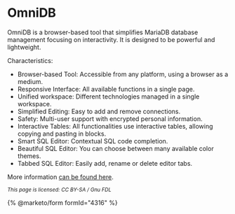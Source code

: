 # OmniDB

OmniDB is a browser-based tool that simplifies MariaDB database management focusing on interactivity. It is designed to be powerful and lightweight.

Characteristics:

* Browser-based Tool: Accessible from any platform, using a browser as a medium.
* Responsive Interface: All available functions in a single page.
* Unified workspace: Different technologies managed in a single workspace.
* Simplified Editing: Easy to add and remove connections.
* Safety: Multi-user support with encrypted personal information.
* Interactive Tables: All functionalities use interactive tables, allowing copying and pasting in blocks.
* Smart SQL Editor: Contextual SQL code completion.
* Beautiful SQL Editor: You can choose between many available color themes.
* Tabbed SQL Editor: Easily add, rename or delete editor tabs.

More information [can be found here](https://github.com/OmniDB/OmniDB).

<sub>_This page is licensed: CC BY-SA / Gnu FDL_</sub>

{% @marketo/form formId="4316" %}
